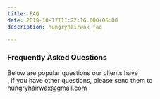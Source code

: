 ```yaml
---
title: FAQ
date: 2019-10-17T11:22:16.000+06:00
description: hungryhairwax faq

---
```

### Frequently Asked Questions

Below are popular questions our clients have <br>, if you have other questions, please send them to hungryhairwax@gmail.com